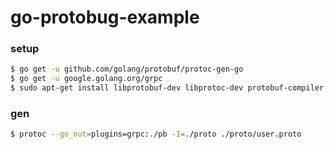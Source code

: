 # go-protobug-example

### setup

```bash
$ go get -u github.com/golang/protobuf/protoc-gen-go
$ go get -u google.golang.org/grpc
$ sudo apt-get install libprotobuf-dev libprotoc-dev protobuf-compiler
```


### gen

```bash
$ protoc --go_out=plugins=grpc:./pb -I=./proto ./proto/user.proto
```